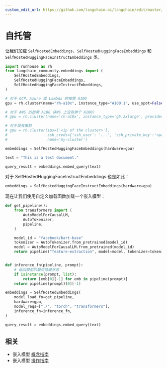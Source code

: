 ```yaml
---
custom_edit_url: https://github.com/langchain-ai/langchain/edit/master/docs/docs/integrations/text_embedding/self-hosted.ipynb
---
```


# 自托管
让我们加载 `SelfHostedEmbeddings`、`SelfHostedHuggingFaceEmbeddings` 和 `SelfHostedHuggingFaceInstructEmbeddings` 类。


```python
import runhouse as rh
from langchain_community.embeddings import (
    SelfHostedEmbeddings,
    SelfHostedHuggingFaceEmbeddings,
    SelfHostedHuggingFaceInstructEmbeddings,
)
```


```python
# 对于 GCP、Azure 或 Lambda 的按需 A100
gpu = rh.cluster(name="rh-a10x", instance_type="A100:1", use_spot=False)

# 对于 AWS 的按需 A10G（AWS 上没有单个 A100）
# gpu = rh.cluster(name='rh-a10x', instance_type='g5.2xlarge', provider='aws')

# 对于现有集群
# gpu = rh.cluster(ips=['<ip of the cluster>'],
#                  ssh_creds={'ssh_user': '...', 'ssh_private_key':'<path_to_key>'},
#                  name='my-cluster')
```


```python
embeddings = SelfHostedHuggingFaceEmbeddings(hardware=gpu)
```


```python
text = "This is a test document."
```


```python
query_result = embeddings.embed_query(text)
```

对于 SelfHostedHuggingFaceInstructEmbeddings 也是如此：


```python
embeddings = SelfHostedHuggingFaceInstructEmbeddings(hardware=gpu)
```

现在让我们使用自定义加载函数加载一个嵌入模型：


```python
def get_pipeline():
    from transformers import (
        AutoModelForCausalLM,
        AutoTokenizer,
        pipeline,
    )

    model_id = "facebook/bart-base"
    tokenizer = AutoTokenizer.from_pretrained(model_id)
    model = AutoModelForCausalLM.from_pretrained(model_id)
    return pipeline("feature-extraction", model=model, tokenizer=tokenizer)


def inference_fn(pipeline, prompt):
    # 返回模型的最后隐藏状态
    if isinstance(prompt, list):
        return [emb[0][-1] for emb in pipeline(prompt)]
    return pipeline(prompt)[0][-1]
```


```python
embeddings = SelfHostedEmbeddings(
    model_load_fn=get_pipeline,
    hardware=gpu,
    model_reqs=["./", "torch", "transformers"],
    inference_fn=inference_fn,
)
```


```python
query_result = embeddings.embed_query(text)
```

## 相关

- 嵌入模型 [概念指南](/docs/concepts/#embedding-models)
- 嵌入模型 [操作指南](/docs/how_to/#embedding-models)